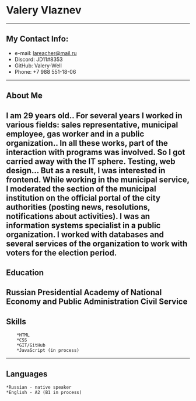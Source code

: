 # Valery Vlaznev



---
## My Contact Info:
* e-mail: lareacher@mail.ru
* Discord: JD11#8353
* GitHub: Valery-Well
* Phone: +7 988 551-18-06
---
## About Me
I am 29 years old.. For several years I worked in various fields: sales representative, municipal employee, gas worker and in a public organization.. In all these works, part of the interaction with programs was involved. So I got carried away with the IT sphere. Testing, web design... But as a result, I was interested in frontend.
While working in the municipal service, I moderated the section of the municipal institution on the official portal of the city authorities (posting news, resolutions, notifications about activities).
I was an information systems specialist in a public organization. I worked with databases and several services of the organization to work with voters for the election period.
---
## Education
Russian Presidential Academy of National Economy and Public Administration
Civil Service
---
## Skills 
        *HTML
        *CSS
        *GIT/GitHub
        *JavaScript (in process)
---
## Languages
    *Russian - native speaker
    *English - A2 (B1 in process)